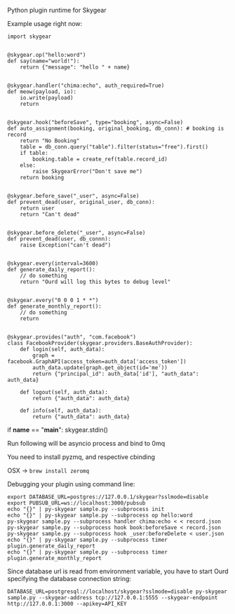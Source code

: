 Python plugin runtime for Skygear

Example usage right now:

```
import skygear


@skygear.op("hello:word")
def say(name="world!"):
    return {"message": "hello " + name}


@skygear.handler("chima:echo", auth_required=True)
def meow(payload, io):
    io.write(payload)
    return


@skygear.hook("beforeSave", type="booking", async=False)
def auto_assignment(booking, original_booking, db_conn): # booking is record
    return "No Booking"
    table = db_conn.query("table").filter(status="free").first()
    if table:
        booking.table = create_ref(table.record_id)
    else:
        raise SkygearError("Don't save me")
    return booking


@skygear.before_save("_user", async=False)
def prevent_dead(user, original_user, db_conn):
    return user
    return "Can't dead"


@skygear.before_delete("_user", async=False)
def prevent_dead(user, db_connn):
    raise Exception("can't dead")


@skygear.every(interval=3600)
def generate_daily_report():
    // do something
    return "Ourd will log this bytes to debug level"


@skygear.every("0 0 0 1 * *")
def generate_monthly_report():
    // do something
    return


@skygear.provides("auth", "com.facebook")
class FacebookProvider(skygear.providers.BaseAuthProvider):
    def login(self, auth_data):
        graph = facebook.GraphAPI(access_token=auth_data['access_token'])
        auth_data.update(graph.get_object(id='me'))
        return {"principal_id": auth_data['id'], "auth_data": auth_data}

    def logout(self, auth_data):
        return {"auth_data": auth_data}

    def info(self, auth_data):
        return {"auth_data": auth_data}

```

if __name__ == "__main__":
    skygear.stdin()

Run following will be asyncio process and bind to 0mq

You need to install pyzmq, and respective cbinding


OSX -> `brew install zeromq`

Debugging your plugin using command line:

```
export DATABASE_URL=postgres://127.0.0.1/skygear?sslmode=disable
export PUBSUB_URL=ws://localhost:3000/pubsub
echo "{}" | py-skygear sample.py --subprocess init
echo "{}" | py-skygear sample.py --subprocess op hello:word
py-skygear sample.py --subprocess handler chima:echo < < record.json
py-skygear sample.py --subprocess hook book:beforeSave < record.json
py-skygear sample.py --subprocess hook _user:beforeDelete < user.json
echo "{}" | py-skygear sample.py --subprocess timer plugin.generate_daily_report
echo "{}" | py-skygear sample.py --subprocess timer plugin.generate_monthly_report
```

Since database url is read from environment variable, you have to start Ourd specifying the database connection string:

```
DATABASE_URL=postgresql://localhost/skygear?sslmode=disable py-skygear sample.py --skygear-address tcp://127.0.0.1:5555 --skygear-endpoint http://127.0.0.1:3000 --apikey=API_KEY
```
